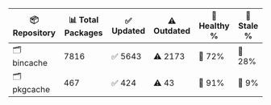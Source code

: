 | 📦 Repository | 📊 Total Packages | ✅ Updated | ⚠️ Outdated | 💚 Healthy % | 🔴 Stale % |
|---------------|-------------------|------------|-------------|-------------|------------|
| 🗂️ bincache | 7816 | ✅ 5643 | ⚠️ 2173 | 💚 72% | 🔴 28% |
| 🗂️ pkgcache | 467 | ✅ 424 | ⚠️ 43 | 💚 91% | 🔴 9% |
